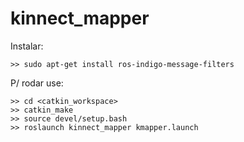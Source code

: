 # kinnect_mapper

Instalar: 

    >> sudo apt-get install ros-indigo-message-filters

P/ rodar use: 

    >> cd <catkin_workspace>
    >> catkin_make
    >> source devel/setup.bash
    >> roslaunch kinnect_mapper kmapper.launch

